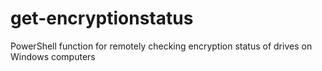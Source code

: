 # get-encryptionstatus
PowerShell function for remotely checking encryption status of drives on Windows computers
